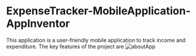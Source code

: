 # ExpenseTracker-MobileApplication-AppInventor

This application is a user-friendly mobile application to track income and expenditure. The key features of the project are
![aboutApp](https://github.com/Sumanth-Mahabaleshwar-Bhat/ExpenseTracker-MobileApplication-AppInventor/assets/120843537/ff14cc1a-9e02-498c-b588-e4d98afd0419)
